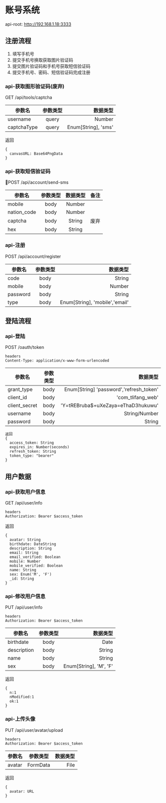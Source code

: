 # 账号系统
api-root:  http://192.168.1.18:3333

## 注册流程
1. 填写手机号
2. 提交手机号换取获取图片验证码
3. 提交图片验证码和手机号获取短信验证码
4. 提交手机号、密码、短信验证码完成注册

### api-获取图形验证码(废弃)
GET /api/tools/captcha

参数名      |参数类型      |数据类型
-|:-: | -:
username   |query        |Number
captchaType|query        |Enum[String], 'sms'

返回
```
{
  canvasURL: Base64PngData
}
```

### api-获取短信验证码
POST /api/account/send-sms

参数名      |参数类型      |数据类型|备注
-|:-: |:-: | -:
mobile|body|Number
nation_code|body|Number
captcha|body|String|废弃
hex|body|String

### api-注册
POST /api/account/register

参数名      |参数类型      |数据类型
-|:-: | -:
code|body|String
mobile|body|Number
password|body|String
type|body|Enum[String], 'mobile','email'

## 登陆流程
### api-登陆
POST /oauth/token

```
headers
Content-Type: application/x-www-form-urlencoded
```

参数名      |参数类型      |数据类型
-|:-: | -:
grant_type|body|Enum[String] 'password','refresh_token'
client_id|body|'com_tlifang_web'
client_secret|body|'Y=tREBruba$+uXeZaya=eThaD3hukuwu'
username|body|String/Number
password|body|String
```
返回
{
  access_token: String
  expires_in: Number(seconds)
  refresh_token: String
  token_type: "bearer"
}
```

## 用户数据
### api-获取用户信息
GET /api/user/info

```
headers
Authorization: Bearer $access_token
```
返回
```
{
  avatar: String
  birthdate: DateString
  description: String
  email: String
  email_verified: Boolean
  mobile: Number
  mobile_verified: Boolean
  name: String
  sex: Enum('M', 'F')
  _id: String
}
```

### api-修改用户信息
PUT /api/user/info

```
headers
Authorization: Bearer $access_token
```
参数名      |参数类型      |数据类型
-|:-: | -:
birthdate|body|Date
description|body|String
name|body|String
sex|body|Enum[String], 'M', 'F'
返回
```
{
  n:1
  nModified:1
  ok:1
}
```

### api-上传头像
PUT /api/user/avatar/upload

```
headers
Authorization: Bearer $access_token
```
参数名      |参数类型      |数据类型
-|:-: | -:
avatar|FormData|File

返回
```
{
  avatar: URL
}
```